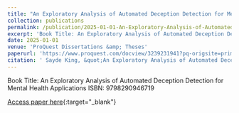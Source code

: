 ```yaml
---
title: "An Exploratory Analysis of Automated Deception Detection for Mental Health Applications"
collection: publications
permalink: /publication/2025-01-01-An-Exploratory-Analysis-of-Automated-Deception-Detection-for-Mental-Health-Applications
excerpt: 'Book Title: An Exploratory Analysis of Automated Deception Detection for Mental Health Applications ISBN: 9798290946719'
date: 2025-01-01
venue: 'ProQuest Dissertations &amp; Theses'
paperurl: 'https://www.proquest.com/docview/3239231941?pq-origsite=primo&accountid=14745'
citation: ' Sayde King, &quot;An Exploratory Analysis of Automated Deception Detection for Mental Health Applications.&quot; ProQuest Dissertations &amp; Theses, 2025.'
---
```

Book Title: An Exploratory Analysis of Automated Deception Detection for Mental Health Applications ISBN: 9798290946719

[Access paper here](https://www.proquest.com/docview/3239231941?pq-origsite=primo&accountid=14745){:target="_blank"}
